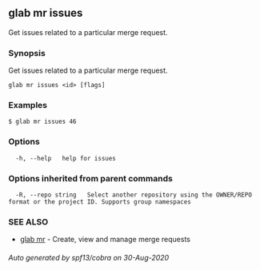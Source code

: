 ## glab mr issues

Get issues related to a particular merge request.

### Synopsis

Get issues related to a particular merge request.

```
glab mr issues <id> [flags]
```

### Examples

```
$ glab mr issues 46
```

### Options

```
  -h, --help   help for issues
```

### Options inherited from parent commands

```
  -R, --repo string   Select another repository using the OWNER/REPO format or the project ID. Supports group namespaces
```

### SEE ALSO

* [glab mr](glab_mr.md)	 - Create, view and manage merge requests

###### Auto generated by spf13/cobra on 30-Aug-2020
